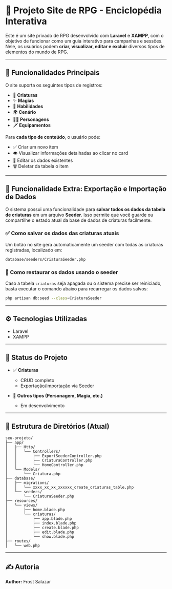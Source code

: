 # 🌟 Projeto Site de RPG - Enciclopédia Interativa

Este é um site privado de RPG desenvolvido com **Laravel** e **XAMPP**, com o objetivo de funcionar como um guia interativo para campanhas e sessões. Nele, os usuários podem **criar, visualizar, editar e excluir** diversos tipos de elementos do mundo de RPG.

---

## 📌 Funcionalidades Principais

O site suporta os seguintes tipos de registros:

- 🐉 **Criaturas**
- ✨ **Magias**
- 🎯 **Habilidades**
- 🌍 **Cenário**
- 🧙‍♂️ **Personagens**
- 🗡️ **Equipamentos**

Para **cada tipo de conteúdo**, o usuário pode:

- ✅ Criar um novo item  
- 👁️ Visualizar informações detalhadas ao clicar no card  
- 📝 Editar os dados existentes  
- 🗑️ Deletar da tabela o item  

---

## 💾 Funcionalidade Extra: Exportação e Importação de Dados

O sistema possui uma funcionalidade para **salvar todos os dados da tabela de criaturas** em um arquivo **Seeder**. Isso permite que você guarde ou compartilhe o estado atual da base de dados de criaturas facilmente.

### ✅ Como salvar os dados das criaturas atuais

Um botão no site gera automaticamente um seeder com todas as criaturas registradas, localizado em:

```
database/seeders/CriaturaSeeder.php
```

### 🔄 Como restaurar os dados usando o seeder

Caso a tabela `criaturas` seja apagada ou o sistema precise ser reiniciado, basta executar o comando abaixo para recarregar os dados salvos:

```bash
php artisan db:seed --class=CriaturaSeeder
```

---

## ⚙️ Tecnologias Utilizadas

- Laravel
- XAMPP

---

## 🚧 Status do Projeto

- ✅ **Criaturas**
  - CRUD completo
  - Exportação/importação via Seeder

- 🔧 **Outros tipos (Personagem, Magia, etc.)**
  - Em desenvolvimento

---

## 📁 Estrutura de Diretórios (Atual)

```
seu-projeto/
├── app/
│   ├── Http/
│   │   └── Controllers/
│   │       ├── ExportSeederController.php
│   │       ├── CriaturaController.php
│   │       └── HomeController.php
│   └── Models/
│       └── Criatura.php
├── database/
│   ├── migrations/
│   │   └── xxxx_xx_xx_xxxxxx_create_criaturas_table.php
│   └── seeders/
│       └── CriaturaSeeder.php
├── resources/
│   └── views/
│       ├── home.blade.php
│       └── criaturas/
│           ├── app.blade.php
│           ├── index.blade.php
│           ├── create.blade.php
│           ├── edit.blade.php
│           └── show.blade.php
├── routes/
│   └── web.php
```

---

## ✍️ Autoria

**Author:** Frost Salazar
